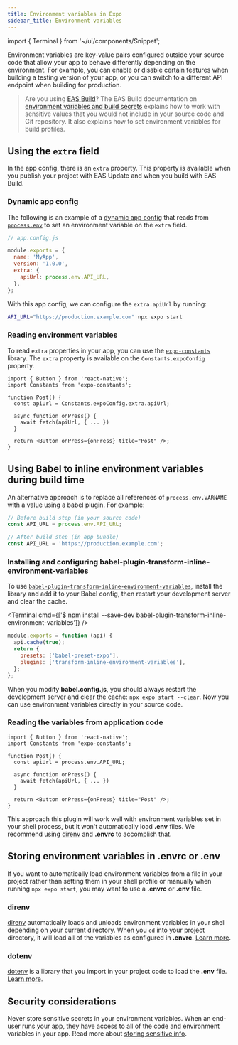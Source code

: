 ```yaml
---
title: Environment variables in Expo
sidebar_title: Environment variables
---
```


import { Terminal } from '~/ui/components/Snippet';

Environment variables are key-value pairs configured outside your source code that allow your app to behave differently depending on the environment. For example, you can enable or disable certain features when building a testing version of your app, or you can switch to a different API endpoint when building for production.

> Are you using [EAS Build](/build/introduction/)? The EAS Build documentation on [environment variables and build secrets](/build-reference/variables.md) explains how to work with sensitive values that you would not include in your source code and Git repository. It also explains how to set environment variables for build profiles.

## Using the `extra` field

In the app config, there is an `extra` property. This property is available when you publish your project with EAS Update and when you build with EAS Build.

### Dynamic app config

The following is an example of a [dynamic app config](/versions/latest/config/app/#app-config) that reads from [`process.env`](https://nodejs.org/dist/latest/docs/api/process.html#process_process_env) to set an environment variable on the `extra` field.

```js
// app.config.js

module.exports = {
  name: 'MyApp',
  version: '1.0.0',
  extra: {
    apiUrl: process.env.API_URL,
  },
};
```

With this app config, we can configure the `extra.apiUrl` by running:

```bash
API_URL="https://production.example.com" npx expo start
```

### Reading environment variables

To read `extra` properties in your app, you can use the [`expo-constants`](/versions/latest/sdk/constants.md) library. The `extra` property is available on the `Constants.expoConfig` property.

```tsx
import { Button } from 'react-native';
import Constants from 'expo-constants';

function Post() {
  const apiUrl = Constants.expoConfig.extra.apiUrl;

  async function onPress() {
    await fetch(apiUrl, { ... })
  }

  return <Button onPress={onPress} title="Post" />;
}
```

## Using Babel to inline environment variables during build time

An alternative approach is to replace all references of `process.env.VARNAME` with a value using a babel plugin. For example:

```js
// Before build step (in your source code)
const API_URL = process.env.API_URL;

// After build step (in app bundle)
const API_URL = 'https://production.example.com';
```

### Installing and configuring babel-plugin-transform-inline-environment-variables

To use [`babel-plugin-transform-inline-environment-variables`](https://github.com/babel/website/blob/master/docs/plugin-transform-inline-environment-variables.md), install the library and add it to your Babel config, then restart your development server and clear the cache.

<Terminal cmd={['$ npm install --save-dev babel-plugin-transform-inline-environment-variables']} />

```js
module.exports = function (api) {
  api.cache(true);
  return {
    presets: ['babel-preset-expo'],
    plugins: ['transform-inline-environment-variables'],
  };
};
```

When you modify **babel.config.js**, you should always restart the development server and clear the cache: `npx expo start --clear`. Now you can use environment variables directly in your source code.

### Reading the variables from application code

```tsx
import { Button } from 'react-native';
import Constants from 'expo-constants';

function Post() {
  const apiUrl = process.env.API_URL;

  async function onPress() {
    await fetch(apiUrl, { ... })
  }

  return <Button onPress={onPress} title="Post" />;
}
```

This approach this plugin will work well with environment variables set in your shell process, but it won't automatically load **.env** files. We recommend using [direnv](https://direnv.net/) and **.envrc** to accomplish that.

## Storing environment variables in .envrc or .env

If you want to automatically load environment variables from a file in your project rather than setting them in your shell profile or manually when running `npx expo start`, you may want to use a **.envrc** or **.env** file.

### direnv

[direnv](https://direnv.net/) automatically loads and unloads environment variables in your shell depending on your current directory. When you `cd` into your project directory, it will load all of the variables as configured in **.envrc**. [Learn more](https://direnv.net/#getting-started).

### dotenv

[dotenv](https://github.com/motdotla/dotenv) is a library that you import in your project code to load the **.env** file. [Learn more](https://github.com/motdotla/dotenv).

## Security considerations

Never store sensitive secrets in your environment variables. When an end-user runs your app, they have access to all of the code and environment variables in your app. Read more about [storing sensitive info](https://reactnative.dev/docs/security#storing-sensitive-info).
